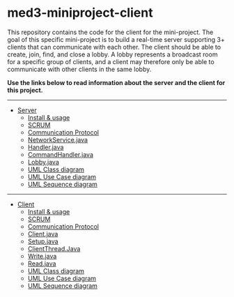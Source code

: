 # med3-miniproject-client

This repository contains the code for the client for the mini-project. The goal of this specific mini-project is to build a real-time server supporting 3+ clients that can communicate with each other. The client should be able to create, join, find, and close a lobby. A lobby represents a broadcast room for a specific group of clients, and a client may therefore only be able to communicate with other clients in the same lobby. <br/>

**Use the links below to read information about the server and the client for this project.**

---

- [Server](https://github.com/niiicolai/med3-miniproject-server/wiki)
  - [Install & usage](https://github.com/niiicolai/med3-miniproject-server/wiki/Install-&-usage)
  - [SCRUM](https://github.com/niiicolai/med3-miniproject-server/wiki/SCRUM)
  - [Communication Protocol](https://github.com/niiicolai/med3-miniproject-server/wiki/Communication-Protocol)
  - [NetworkService.java](https://github.com/niiicolai/med3-miniproject-server/wiki/NetworkService.java)
  - [Handler.java](https://github.com/niiicolai/med3-miniproject-server/wiki/Handler.java)
  - [CommandHandler.java](https://github.com/niiicolai/med3-miniproject-server/wiki/CommandHandler.java)
  - [Lobby.java](https://github.com/niiicolai/med3-miniproject-server/wiki/Lobby.java)
  - [UML Class diagram](https://github.com/niiicolai/med3-miniproject-server/wiki/UML-Class-diagram)
  - [UML Use Case diagram](https://github.com/niiicolai/med3-miniproject-server/wiki/UML-Use-Case-diagram)
  - [UML Sequence diagram](https://github.com/niiicolai/med3-miniproject-server/wiki/UML-sequence-diagram)

---

- [Client](https://github.com/niiicolai/med3-miniproject-client/wiki)
  - [Install & usage](https://github.com/niiicolai/med3-miniproject-client/wiki/Install-&-usage)
  - [SCRUM](https://github.com/niiicolai/med3-miniproject-client/wiki/SCRUM)
  - [Communication Protocol](https://github.com/niiicolai/med3-miniproject-client/wiki/Communication-Protocol)
  - [Client.java](https://github.com/niiicolai/med3-miniproject-client/wiki/Client.java) <br/>
  - [Setup.java](https://github.com/niiicolai/med3-miniproject-client/wiki/Setup.java) <br/>
  - [ClientThread.Java](https://github.com/niiicolai/med3-miniproject-client/wiki/ClientThread.Java)
  - [Write.java](https://github.com/niiicolai/med3-miniproject-client/wiki/Write.java)
  - [Read.java](https://github.com/niiicolai/med3-miniproject-client/wiki/Write.java)
  - [UML Class diagram](https://github.com/niiicolai/med3-miniproject-client/wiki/UML-Class-diagram)
  - [UML Use Case diagram](https://github.com/niiicolai/med3-miniproject-client/wiki/UML-Use-Case-diagram)
  - [UML Sequence diagram](https://github.com/niiicolai/med3-miniproject-client/wiki/UML-sequence-diagram)
